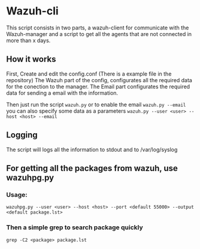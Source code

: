 # Wazuh-cli

This script consists in two parts, a wazuh-client for communicate with the Wazuh-manager and a script to get all the agents that are not connected in more than x days.

## How it works
First, Create and edit the config.conf (There is a example file in the repository)
The Wazuh part of the config, configurates all the required data for the conection to the manager.
The Email part configurates the required data for sending a email with the information. 


Then just run the script
`wazuh.py`
or to enable the email
`wazuh.py --email`
you can also specify some data as a parameters
`wazuh.py --user <user> --host <host> --email`

## Logging
The script will logs all the information to stdout and to /var/log/syslog



## For getting all the packages from wazuh, use wazuhpg.py

### Usage:

`wazuhpg.py --user <user> --host <host> --port <default 55000> --output <default package.lst>`

### Then a simple grep to search package quickly

`grep -C2 <package> package.lst`
